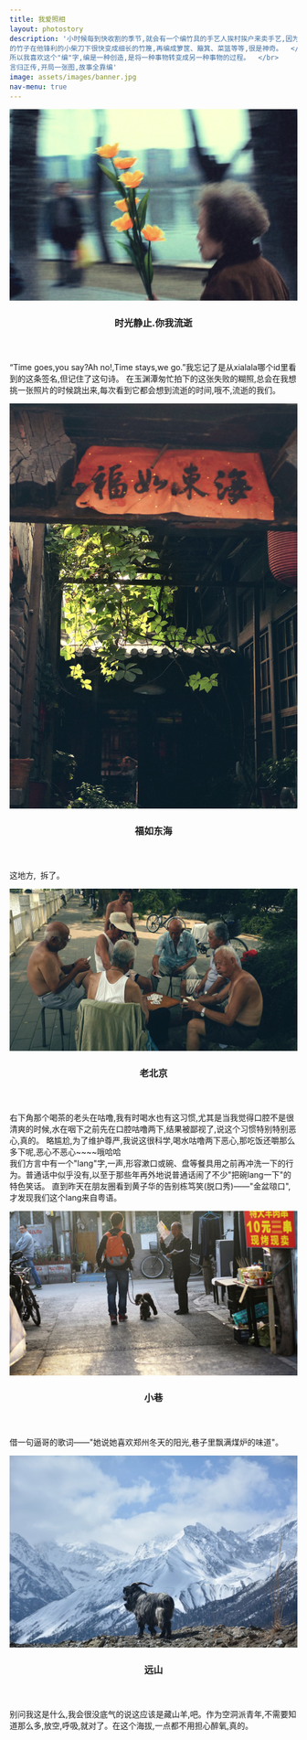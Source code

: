 ```yaml
---
title: 我爱照相
layout: photostory
description: '小时候每到快收割的季节,就会有一个编竹具的手艺人挨村挨户来卖手艺,因为有些人家的箩筐簸箕坏了需要修补换新。新砍下
的竹子在他锋利的小柴刀下很快变成细长的竹篾,再编成箩筐、簸箕、菜篮等等,很是神奇。  </br>
所以我喜欢这个"编"字,编是一种创造,是将一种事物转变成另一种事物的过程。  </br>
言归正传,开局一张图,故事全靠编'
image: assets/images/banner.jpg
nav-menu: true
---
```


<!-- Main -->
<div id="main">


<!-- Two -->
<section id="two" class="spotlights">
	<section>
	    <div class="image">
		    <img src="assets/images/pic08.jpg" alt="" data-position="center center" />
		</div>
		<div class="content">
			<div class="inner">
				<header class="major">
					<h3>时光静止.你我流逝</h3>
				</header>
                <p>“Time goes,you say?Ah no!,Time stays,we go.”我忘记了是从xialala哪个id里看到的这条签名,但记住了这句诗。
                在玉渊潭匆忙拍下的这张失败的糊照,总会在我想挑一张照片的时候跳出来,每次看到它都会想到流逝的时间,哦不,流逝的我们。
                </p>
			</div>
		</div>
	</section>
	<section>
	    <div class="image">
		<img src="assets/images/pic14.jpg" alt="" data-position="25% 25%" />
		</div>
		<div class="content">
			<div class="inner">
				<header class="major">
					<h3>福如东海</h3>
				</header>
                <p>这地方,&nbsp;&nbsp;拆了。
                </p>
			</div>
		</div>
	</section>
		<section>
    	    <div class="image">
    		<img src="assets/images/pic15.jpg" alt="" data-position="top center" />
    		</div>
    		<div class="content">
    			<div class="inner">
    				<header class="major">
    					<h3>老北京</h3>
    				</header>
                <p>右下角那个喝茶的老头在咕噜,我有时喝水也有这习惯,尤其是当我觉得口腔不是很清爽的时候,水在咽下之前先在口腔咕噜两下,结果被鄙视了,说这个习惯特别特别恶心,真的。
                略尴尬,为了维护尊严,我说这很科学,喝水咕噜两下恶心,那吃饭还嚼那么多下呢,恶心不恶心~~~~哦哈哈    <br/>
                我们方言中有一个"lang"字,一声,形容漱口或碗、盘等餐具用之前再冲洗一下的行为。普通话中似乎没有,以至于那些年再外地说普通话闹了不少"把碗lang一下"的特色笑话。
                直到昨天在朋友圈看到黄子华的告别栋笃笑(脱口秀)——"金盆𠺘口",才发现我们这个lang来自粤语。
                </p>
    			</div>
    		</div>
    	</section>
		<section>
    	    <div class="image">
    		<img src="assets/images/pic16.jpg" alt="" data-position="top center" />
    		</div>
    		<div class="content">
    			<div class="inner">
    				<header class="major">
    					<h3>小巷</h3>
    				</header>
                <p>借一句逼哥的歌词——"她说她喜欢郑州冬天的阳光,巷子里飘满煤炉的味道"。
                </p>
    			</div>
    		</div>
    	</section>
		<section>
    	    <div class="image">
    		<img src="assets/images/pic19.jpg" alt="" data-position="top center" />
    		</div>
    		<div class="content">
    			<div class="inner">
    				<header class="major">
    					<h3>远山</h3>
    				</header>
                <p>别问我这是什么,我会很没底气的说这应该是藏山羊,吧。作为空洞派青年,不需要知道那么多,放空,呼吸,就对了。在这个海拔,一点都不用担心醉氧,真的。
                </p>
    			</div>
    		</div>
    	</section>

</section>

</div>
